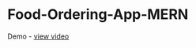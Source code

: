 # Food-Ordering-App-MERN
Demo - <a href="https://drive.google.com/drive/folders/12JF7lomAjVGiN0_SRNpyaQev7Gp9TuYw?usp=drive_link">view video</a>
